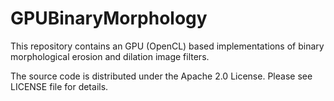 GPUBinaryMorphology
===================

This repository contains an GPU (OpenCL) based implementations of binary morphological erosion and dilation image
filters.

The source code is distributed under the Apache 2.0 License.
Please see LICENSE file for details.
